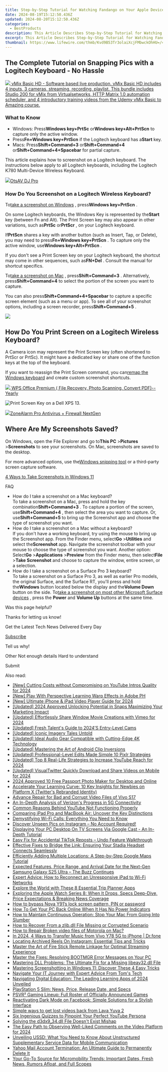 ```yaml
---
title: Step-by-Step Tutorial for Watching Fandango on Your Apple Device
date: 2024-08-19T15:12:50.436Z
updated: 2024-08-20T15:12:50.436Z
categories:
  - BestProducts
description: This Article Describes Step-by-Step Tutorial for Watching Fandango on Your Apple Device
excerpt: This Article Describes Step-by-Step Tutorial for Watching Fandango on Your Apple Device
thumbnail: https://www.lifewire.com/thmb/Kvd9B53Tr3olaiXcjFMbwckOhHU=/400x300/filters:no_upscale():max_bytes(150000):strip_icc():format(webp)/Apple_TV_4k_2-5b6d9b6046e0fb002509c796.jpg
---
```


## The Complete Tutorial on Snapping Pics with a Logitech Keyboard - No Hassle
<!-- affiliate ads begin -->
<a href="https://secure.2checkout.com/order/checkout.php?PRODS=4718728&QTY=1&AFFILIATE=108875&CART=1"> <img src="https://secure.avangate.com/images/merchant/ce9a6fb2becc2d235e62b125e9260102/products/vMixCallScreenshot1-large.jpg" border="0"> vMix Basic HD - Software based live production. vMix Basic HD includes 4 inputs, 3 cameras, streaming, recording, playlist. 
This bundle includes Studio 200 for vMix from Virtualsetworks, HTTP Matrix 1.0 automation scheduler, and 4 introductory training videos from the Udemy vMix Basic to Amazing course. </a>
<!-- affiliate ads end -->
### What to Know

* Windows: Press**Windows key+PrtSc** or**Windows key+Alt+PrtScn** to capture only the active window.
* Press**Fn+Windows key+PrtScn** if the Logitech keyboard has a**Start** key.
* Macs: Press**Shift+Command+3** or**Shift+Command+4** or**Shift+Command+4+Spacebar** for partial capture.

 This article explains how to screenshot on a Logitech keyboard. The instructions below apply to all Logitech keyboards, including the Logitech K780 Multi-Device Wireless Keyboard.

<!-- affiliate ads begin -->
<a href="https://otszone.ots7.com/order/checkout.php?PRODS=4713321&QTY=1&AFFILIATE=108875&CART=1"><img src="https://green.ots7.com/screenshots/OtsAV/OtsAVDJ1.90-300x188.jpg" border="0">OtsAV DJ Pro</a>
<!-- affiliate ads end -->
### How Do You Screenshot on a Logitech Wireless Keyboard?

 To[take a screenshot on Windows](https://www.lifewire.com/take-screenshots-using-windows-3507009) , press**Windows key+PrtScn** .

 On some Logitech keyboards, the Windows Key is represented by the**Start** key (between Fn and Alt). The Print Screen key may also appear in other variations, such as**PrtSc** or**PrtScr** , on your Logitech keyboard.

 If**PrtScn** shares a key with another button (such as Insert, Tap, or Delete), you may need to press**Fn+Windows key+PrtScn** . To capture only the active window, use**Windows key+Alt+PrtScn** .  

 If you don't see a Print Screen key on your Logitech keyboard, the shortcut may come in other sequences, such as**FN+Del** . Consult the manual for shortcut specifics.  

 To[take a screenshot on Mac](https://www.lifewire.com/take-screenshot-on-a-mac-5080043) , press**Shift+Command+3** . Alternatively, press**Shift+Command+4** to select the portion of the screen you want to capture.

 You can also press**Shift+Command+4+Spacebar** to capture a specific screen element (such as a menu or app). To see all of your screenshot options, including a screen recorder, press**Shift+Command+5** .

<!-- affiliate ads begin -->
<a href="https://secure.2checkout.com/order/checkout.php?PRODS=33729450&QTY=1&AFFILIATE=108875&CART=1"><img src="https://secure.avangate.com/images/merchant/7f687767ccf20fcea1c9dc4a5adc2326/Digisigner_banner_728_x_90_color_version.png" border="0"></a>
<!-- affiliate ads end -->
## How Do You Print Screen on a Logitech Wireless Keyboard?

 A Camera icon may represent the Print Screen key (often shortened to PrtScr or PrtSc). It might have a dedicated key or share one of the function keys at the top of the keyboard.

 If you want to reassign the Print Screen command, you can[remap the Windows keyboard](https://www.lifewire.com/remap-keyboard-in-windows-10-5181178) and create custom screenshot shortcuts.

<!-- affiliate ads begin -->
<a href="https://secure.2checkout.com/order/checkout.php?PRODS=38729081&QTY=1&AFFILIATE=108875&CART=1"><img src="https://website-prod.cache.wpscdn.com/img/wps-office-pdf-editor-1x.890dbda.png" border="0">
WPS Office Premium ( File Recovery, Photo Scanning, Convert PDF)--Yearly</a>
<!-- affiliate ads end -->
![Print Screen Key on a Dell XPS 13.](https://www.lifewire.com/thmb/69ba7xDN0RG382zPypUBUTaZYpE=/1500x0/filters:no_upscale():max_bytes(150000):strip_icc():format(webp)/A2-TakeaScreenshotonaDellLaptop-annotated-ec47a86d15a142dc8eb5a740ef6d3284.jpg)

<!-- affiliate ads begin -->
<a href="https://estore.zonealarm.com/order/checkout.php?PRODS=38658749&QTY=1&AFFILIATE=108875&CART=1"><img src="https://sc1.checkpoint.com/sc1/za/images/boxes/pa_500.png" border="0">ZoneAlarm Pro Antivirus + Firewall NextGen</a>
<!-- affiliate ads end -->
## Where Are My Screenshots Saved?

 On Windows, open the File Explorer and go to**This PC** \>**Pictures** \>**Screenshots** to see your screenshots. On Mac, screenshots are saved to the desktop.

 For more advanced options, use the[Windows snipping tool](https://www.lifewire.com/windows-vista-snipping-tool-4123251) or a third-party screen capture software.

[4 Ways to Take Screenshots in Windows 11](https://www.lifewire.com/take-screenshot-in-windows-11-5190072)

 FAQ

* How do I take a screenshot on a Mac keyboard?  
 To take a screenshot on a Mac, press and hold the key combination**Shift+Command+3** . To capture a portion of the screen, use**Shift+Command+4** , then select the area you want to capture. Or, use**Shift+Command+5** to bring up the Screenshot app and choose the type of screenshot you want.
* How do I take a screenshot on a Mac without a keyboard?  
 If you don't have a working keyboard, try using the mouse to bring up the Screenshot app. From the Finder menu, select**Go** \>**Utilities** and select the**Screenshot** app. Navigate the screenshot toolbar with your mouse to choose the type of screenshot you want. Another option: Select**Go** \>**Applications** \>**Preview** from the Finder menu, then select**File** \>**Take Screenshot** and choose to capture the window, entire screen, or a selection.
* How do I take a screenshot on a Surface Pro 3 keyboard?  
 To take a screenshot on a Surface Pro 3, as well as earlier Pro models, the original Surface, and the Surface RT, you'll press and hold the**Windows** button located below the display and the**Volume Down** button on the side. To[take a screenshot on most other Microsoft Surface devices](https://www.lifewire.com/take-screenshot-on-microsoft-surface-5104766) , press the **Power** and **Volume Up** buttons at the same time.

Was this page helpful?

Thanks for letting us know!

 Get the Latest Tech News Delivered Every Day

[Subscribe](https://www.lifewire.com/#)

Tell us why!

 Other  Not enough details  Hard to understand

 Submit

<ins class="adsbygoogle"
     style="display:block"
     data-ad-format="autorelaxed"
     data-ad-client="ca-pub-7571918770474297"
     data-ad-slot="1223367746"></ins>



<ins class="adsbygoogle"
     style="display:block"
     data-ad-client="ca-pub-7571918770474297"
     data-ad-slot="8358498916"
     data-ad-format="auto"
     data-full-width-responsive="true"></ins>

<span class="atpl-alsoreadstyle">Also read:</span>
<div><ul>
<li><a href="https://youtube-web.techidaily.com/utting-costs-without-compromising-on-youtube-intros-quality-for-2024/"><u>[New] Cutting Costs without Compromising on YouTube Intros Quality for 2024</u></a></li>
<li><a href="https://extra-approaches.techidaily.com/new-play-with-perspective-learning-warp-effects-in-adobe-ph/"><u>[New] Play With Perspective  Learning Warp Effects in Adobe PH</u></a></li>
<li><a href="https://article-knowledge.techidaily.com/new-ultimate-iphone-and-ipad-video-player-guide-for-2024/"><u>[New] Ultimate iPhone & iPad Video Player Guide for 2024</u></a></li>
<li><a href="https://snapchat-videos.techidaily.com/updated-2024-approved-unlocking-potential-in-snaps-maximizing-your-marketing-impact/"><u>[Updated] 2024 Approved  Unlocking Potential in Snaps  Maximizing Your Marketing Impact</u></a></li>
<li><a href="https://vimeo-videos.techidaily.com/updated-effortlessly-share-window-movie-creations-with-vimeo-for-2024/"><u>[Updated] Effortlessly Share Window Movie Creations with Vimeo for 2024</u></a></li>
<li><a href="https://some-knowledge.techidaily.com/updated-fresh-talents-guide-to-2024s-entry-level-cams/"><u>[Updated] Fresh Talent's Guide to 2024’S Entry-Level Cams</u></a></li>
<li><a href="https://some-knowledge.techidaily.com/updated-iconic-imagery-tales-untold/"><u>[Updated] Iconic Imagery  Tales Untold</u></a></li>
<li><a href="https://some-knowledge.techidaily.com/updated-ideal-audio-gear-compatible-with-cutting-edge-4k-technology/"><u>[Updated] Ideal Audio Gear Compatible with Cutting-Edge 4K Technology</u></a></li>
<li><a href="https://some-skills.techidaily.com/updated-mastering-the-art-of-android-clip-inversions/"><u>[Updated] Mastering the Art of Android Clip Inversions</u></a></li>
<li><a href="https://some-skills.techidaily.com/updated-professional-level-edits-made-simple-10-pixlr-strategies/"><u>[Updated] Professional-Level Edits Made Simple  10 Pixlr Strategies</u></a></li>
<li><a href="https://youtube-tips.techidaily.com/ed-top-8-real-life-strategies-to-increase-youtube-reach-for-2024/"><u>[Updated] Top 8 Real-Life Strategies to Increase YouTube Reach for 2024</u></a></li>
<li><a href="https://twitter-videos.techidaily.com/updated-visualtwitter-quickly-download-and-share-videos-on-mobile-for-2024/"><u>[Updated] VisualTwitter  Quickly Download and Share Videos on Mobile for 2024</u></a></li>
<li><a href="https://extra-guidance.techidaily.com/2024-approved-10-free-passport-photo-maker-for-desktop-and-online/"><u>2024 Approved  10 Free Passport Photo Maker for Desktop and Online</u></a></li>
<li><a href="https://tech-recovery.techidaily.com/accelerate-your-learning-curve-10-key-insights-for-newbies-on-platform-x-twitters-rebranded-identity/"><u>Accelerate Your Learning Curve: 10 Key Insights for Newbies on Platform X (Twitter's Rebranded Identity)</u></a></li>
<li><a href="https://phone-solutions.techidaily.com/advance-repair-for-bad-and-corrupt-video-files-of-vivo-s17-by-stellar-video-repair-mobile-video-repair/"><u>Advance Repair for Bad and Corrupt Video Files of Vivo S17</u></a></li>
<li><a href="https://tech-recovery.techidaily.com/an-in-depth-analysis-of-verizons-progress-in-5g-connectivity/"><u>An In-Depth Analysis of Verizon's Progress in 5G Connectivity</u></a></li>
<li><a href="https://tech-recovery.techidaily.com/common-reasons-behind-youtube-not-functioning-properly/"><u>Common Reasons Behind YouTube Not Functioning Properly</u></a></li>
<li><a href="https://tech-recovery.techidaily.com/comparing-ipad-pro-and-macbook-air-uncover-the-key-distinctions/"><u>Comparing iPad Pro and MacBook Air: Uncover the Key Distinctions</u></a></li>
<li><a href="https://tech-recovery.techidaily.com/demystifying-wi-fi-calls-everything-you-need-to-know/"><u>Demystifying Wi-Fi Calls: Everything You Need to Know</u></a></li>
<li><a href="https://tech-recovery.techidaily.com/discover-unseen-pics-on-instagram-no-account-required/"><u>Discover Unseen Pics on Instagram – No Account Required!</u></a></li>
<li><a href="https://tech-recovery.techidaily.com/displaying-your-pc-desktop-on-tv-screens-via-google-cast-an-in-depth-tutorial/"><u>Displaying Your PC Desktop On TV Screens Via Google Cast - An In-Depth Tutorial</u></a></li>
<li><a href="https://tech-recovery.techidaily.com/easy-fix-for-accidental-tiktok-reposts-undo-feature-walkthrough/"><u>Easy Fix for Accidental TikTok Reposts – Undo Feature Walkthrough</u></a></li>
<li><a href="https://tech-recovery.techidaily.com/effective-fixes-to-bridge-the-link-ensuring-your-stadia-headset-connects-seamlessly/"><u>Effective Fixes to Bridge the Link: Ensuring Your Stadia Headset Connects Seamlessly</u></a></li>
<li><a href="https://tech-recovery.techidaily.com/efficiently-adding-multiple-locations-a-step-by-step-google-maps-tutorial/"><u>Efficiently Adding Multiple Locations: A Step-by-Step Google Maps Tutorial</u></a></li>
<li><a href="https://tech-recovery.techidaily.com/expected-features-price-range-and-arrival-date-for-the-next-gen-samsung-galaxy-s25-ultra-the-buzz-continues/"><u>Expected Features, Price Range, and Arrival Date for the Next-Gen Samsung Galaxy S25 Ultra – The Buzz Continues</u></a></li>
<li><a href="https://tech-recovery.techidaily.com/expert-advice-how-to-reconnect-an-unresponsive-ipad-to-wi-fi-networks/"><u>Expert Advice: How to Reconnect an Unresponsive iPad to Wi-Fi Networks</u></a></li>
<li><a href="https://tech-recovery.techidaily.com/explore-the-world-with-these-8-essential-trip-planner-apps/"><u>Explore the World with These 8 Essential Trip Planner Apps</u></a></li>
<li><a href="https://tech-recovery.techidaily.com/exploring-the-apple-watch-series-8-when-it-drops-specs-deep-dive-price-expectations-and-breaking-news-coverage/"><u>Exploring the Apple Watch Series 8: When It Drops, Specs Deep-Dive, Price Expectations & Breaking News Coverage</u></a></li>
<li><a href="https://phone-solutions.techidaily.com/how-to-bypass-nova-y91-s-lock-screen-pattern-pin-or-password-by-drfone-android-unlock-android-unlock/"><u>How to bypass Nova Y91’s lock screen pattern, PIN or password</u></a></li>
<li><a href="https://tech-recovery.techidaily.com/how-to-get-your-pc-back-online-when-it-has-no-power-indicators/"><u>How To Get Your PC Back Online When It Has No Power Indicators</u></a></li>
<li><a href="https://tech-recovery.techidaily.com/how-to-maintain-continuous-operation-stop-your-mac-from-going-into-slumber/"><u>How to Maintain Continuous Operation: Stop Your Mac From Going Into Slumber</u></a></li>
<li><a href="https://tech-recovery.techidaily.com/how-to-recover-from-a-zlibdll-file-missing-or-corrupted-scenario/"><u>How to Recover From a zlib.dll File Missing or Corrupted Scenario</u></a></li>
<li><a href="https://blog-min.techidaily.com/how-to-repair-broken-video-files-of-motorola-on-mac-by-stellar-video-repair-mobile-video-repair/"><u>How to Repair Broken video files of Motorola on Mac?</u></a></li>
<li><a href="https://android-transfer.techidaily.com/in-2024-4-ways-to-transfer-music-from-vivo-y78-5g-to-iphone-drfone-by-drfone-transfer-from-android-transfer-from-android/"><u>In 2024, 4 Ways to Transfer Music from Vivo Y78 5G to iPhone | Dr.fone</u></a></li>
<li><a href="https://tech-recovery.techidaily.com/locating-archived-reels-on-instagram-essential-tips-and-tricks/"><u>Locating Archived Reels On Instagram: Essential Tips and Tricks</u></a></li>
<li><a href="https://tech-recovery.techidaily.com/master-the-art-of-fire-stick-remote-linkage-for-optimal-streaming-experience/"><u>Master the Art of Fire Stick Remote Linkage for Optimal Streaming Experience</u></a></li>
<li><a href="https://tech-recovery.techidaily.com/master-the-fixes-resolving-bootmgr-error-messages-on-your-pc/"><u>Master the Fixes: Resolving BOOTMGR Error Messages on Your PC</u></a></li>
<li><a href="https://tech-recovery.techidaily.com/mastering-dll-problems-the-ultimate-fix-for-a-missing-libeay32dll-file/"><u>Mastering DLL Problems: The Ultimate Fix for a Missing libeay32.dll File</u></a></li>
<li><a href="https://tech-recovery.techidaily.com/mastering-screenshotting-in-windows-11-discover-these-4-easy-tricks/"><u>Mastering Screenshotting in Windows 11: Discover These 4 Easy Tricks</u></a></li>
<li><a href="https://hardware-reviews.techidaily.com/navigate-your-it-journey-with-expert-advice-from-toms-tech/"><u>Navigate Your IT Journey with Expert Advice From Tom's Tech</u></a></li>
<li><a href="https://tech-recovery.techidaily.com/navigating-digital-education-the-leading-learning-apps-of-2024-unveiled/"><u>Navigating Digital Education: The Leading Learning Apps of 2024 Unveiled</u></a></li>
<li><a href="https://tech-recovery.techidaily.com/playstation-5-slim-news-price-release-date-and-specs/"><u>PlayStation 5 Slim: News, Price, Release Date, and Specs</u></a></li>
<li><a href="https://tech-recovery.techidaily.com/psvr-gaming-lineup-full-roster-of-officially-announced-games/"><u>PSVR² Gaming Lineup: Full Roster of Officially Announced Games</u></a></li>
<li><a href="https://tech-recovery.techidaily.com/reactivating-dark-mode-on-facebook-simple-solutions-for-a-stylish-interface/"><u>Reactivating Dark Mode on Facebook: Simple Solutions for a Stylish Interface</u></a></li>
<li><a href="https://techidaily.com/simple-ways-to-get-lost-videos-back-from-lava-yuva-2-by-fonelab-android-recover-video/"><u>Simple ways to get lost videos back from Lava Yuva 2</u></a></li>
<li><a href="https://youtube-videos.techidaily.com/six-ingenious-quizzes-to-pinpoint-your-perfect-youtube-persona/"><u>Six Ingenious Quizzes to Pinpoint Your Perfect YouTube Persona</u></a></li>
<li><a href="https://tech-recovery.techidaily.com/solving-the-d3dx934dll-file-doesnt-exist-mishap/"><u>Solving the d3dx9_34.dll File Doesn't Exist Mishap</u></a></li>
<li><a href="https://fox-cloud.techidaily.com/the-easy-path-to-observing-well-liked-comments-on-the-video-platform-for-2024/"><u>The Easy Path to Observing Well-Liked Comments on the Video Platform for 2024</u></a></li>
<li><a href="https://tech-recovery.techidaily.com/unveiling-ussd-what-you-need-to-know-about-unstructured-supplementary-service-data-for-mobile-communication/"><u>Unveiling USSD: What You Need to Know About Unstructured Supplementary Service Data for Mobile Communication</u></a></li>
<li><a href="https://tech-recovery.techidaily.com/yahoo-mail-account-termination-an-ultimate-guide-to-permanently-delete-it/"><u>Yahoo Mail Account Termination: An Ultimate Guide to Permanently Delete It</u></a></li>
<li><a href="https://tech-recovery.techidaily.com/your-go-to-source-for-micromobility-trends-important-dates-fresh-news-rumors-afloat-and-full-scopes/"><u>Your Go-To Source for Micromobility Trends: Important Dates, Fresh News, Rumors Afloat, and Full Scopes</u></a></li>
</ul></div>
